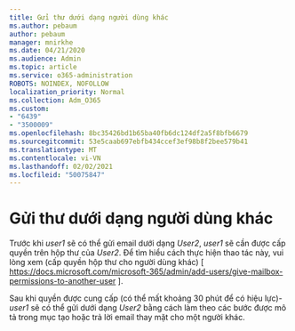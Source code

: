 ```yaml
---
title: Gửi thư dưới dạng người dùng khác
ms.author: pebaum
author: pebaum
manager: mnirkhe
ms.date: 04/21/2020
ms.audience: Admin
ms.topic: article
ms.service: o365-administration
ROBOTS: NOINDEX, NOFOLLOW
localization_priority: Normal
ms.collection: Adm_O365
ms.custom:
- "6439"
- "3500009"
ms.openlocfilehash: 8bc35426bd1b65ba40fb6dc124df2a5f8bfb6679
ms.sourcegitcommit: 53e5caab697ebfb434ccef3ef98b8f2bee579b41
ms.translationtype: MT
ms.contentlocale: vi-VN
ms.lasthandoff: 02/02/2021
ms.locfileid: "50075847"
---
```

# <a name="sending-mail-as-another-user"></a>Gửi thư dưới dạng người dùng khác

Trước khi *user1* sẽ có thể gửi email dưới dạng *User2*, *user1* sẽ cần được cấp quyền trên hộp thư của *User2*. Để tìm hiểu cách thực hiện thao tác này, vui lòng xem (cấp quyền hộp thư cho người dùng khác) [ https://docs.microsoft.com/microsoft-365/admin/add-users/give-mailbox-permissions-to-another-user ].

Sau khi quyền được cung cấp (có thể mất khoảng 30 phút để có hiệu lực)- *user1* sẽ có thể gửi dưới dạng *User2* bằng cách làm theo các bước được mô tả trong mục tạo hoặc trả lời email thay mặt cho một người khác.
